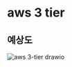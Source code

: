 # aws 3 tier

## 예상도

![aws 3-tier drawio](https://github.com/13byte/aws_3_tier/assets/105263779/ff57b52e-6b8b-44d0-b45a-a6691b0175e8)
